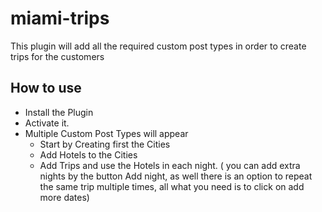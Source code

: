 # miami-trips
This plugin will add all the required custom post types in order to create trips for the customers

## How to use
- Install the Plugin
- Activate it.
- Multiple Custom Post Types will appear 
	- Start by Creating first the Cities
	- Add Hotels to the Cities
	- Add Trips and use the Hotels in each night. ( you can add extra nights by the button Add night, as well there is an option to repeat the same trip multiple times, all what you need is to click on add more dates)